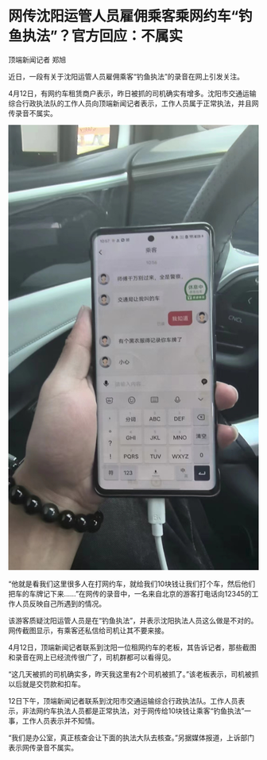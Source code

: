 # 网传沈阳运管人员雇佣乘客乘网约车“钓鱼执法”？官方回应：不属实

顶端新闻记者 郑旭

近日，一段有关于沈阳运管人员雇佣乘客“钓鱼执法”的录音在网上引发关注。

4月12日，有网约车租赁商户表示，昨日被抓的司机确实有增多。沈阳市交通运输综合行政执法队的工作人员向顶端新闻记者表示，工作人员属于正常执法，并且网传录音不属实。

![001b9ec95b30763b9777c9bf1b0b4cad.jpg](https://raw.githubusercontent.com/qqhsx/qqnews_image/main/2024/04/12/网传沈阳运管人员雇佣乘客乘网约车“钓鱼执法”？官方回应：不属实/001b9ec95b30763b9777c9bf1b0b4cad.jpg)

“他就是看我们这里很多人在打网约车，就给我们10块钱让我们打个车，然后他们把车的车牌记下来……”在网传的录音中，一名来自北京的游客打电话向12345的工作人员反映自己所遇到的情况。

该游客质疑沈阳运管人员是在“钓鱼执法”，并表示沈阳执法人员这么做是不对的。网传截图显示，有乘客还私信给司机让其不要来接。

4月12日，顶端新闻记者联系到沈阳一位租网约车的老板，其告诉记者，那些截图和录音在网上已经流传很广了，司机群都可以看得见。

“这几天被抓的司机确实多，昨天我这里有2个司机被抓了。”该老板表示，司机被抓以后就是交罚款和扣车。

12日下午，顶端新闻记者联系到沈阳市交通运输综合行政执法队。工作人员表示，非法网约车执法人员都是正常执法，对于网传给10块钱让乘客“钓鱼执法”一事，工作人员表示并不知情。

“我们是办公室，真正核查会让下面的执法大队去核查。”另据媒体报道，上诉部门表示网传录音不属实。


